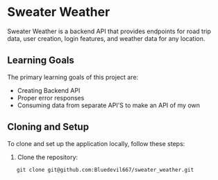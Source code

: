 # Sweater Weather

Sweater Weather is a backend API that provides endpoints for road trip data, user creation, login features, and weather data for any location.

## Learning Goals

The primary learning goals of this project are:

- Creating Backend API
- Proper error responses
- Consuming data from separate API'S to make an API of my own

## Cloning and Setup

To clone and set up the application locally, follow these steps:

1. Clone the repository:
```
   git clone git@github.com:Bluedevil667/sweater_weather.git
```
